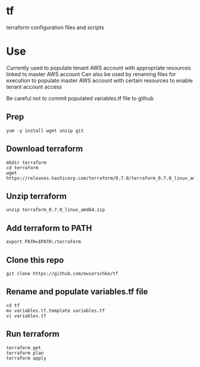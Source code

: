 # tf
terraform configuration files and scripts

# Use
Currently used to populate tenant AWS account with appropriate resources linked to master AWS account
Can also be used by renaming files for execution to populate master AWS account with certain resources to enable tenant account access

Be careful not to commit populated variables.tf file to github

## Prep

```shell
yum -y install wget unzip git
```

## Download terraform

```shell
mkdir terraform
cd terraform
wget https://releases.hashicorp.com/terraform/0.7.0/terraform_0.7.0_linux_amd64.zip
```

## Unzip terraform

```shell
unzip terraform_0.7.0_linux_amd64.zip
```

## Add terraform to PATH

```shell
export PATH=$PATH:/terraform
```

## Clone this repo

```shell
git clone https://github.com/ewierschke/tf
```

## Rename and populate variables.tf file

```shell
cd tf
mv variables.tf.template variables.tf
vi variables.tf
```

## Run terraform

```
terraform get
terraform plan
terraform apply
```
